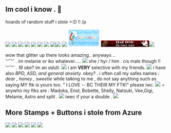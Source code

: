 ## Im cool i know . 🐇

hoards of random stuff i *stole* >:D !! /p

![](https://camo.githubusercontent.com/ee97a48c7b33ec885fe78c543836323c0b7c886af2ca4634a515c50aa87153b7/68747470733a2f2f66696c65732e636174626f782e6d6f652f7933313874722e676966) ![](https://camo.githubusercontent.com/0bf1a4bf37e8cc1c019a4fe6441c72097d5624bbc3691c48cd621d3ebbcf4f73/68747470733a2f2f66696c65732e636174626f782e6d6f652f6869386832782e676966)  ![](https://camo.githubusercontent.com/8f2f841aa2b3467065884821a12d64fc5242a043928f3ee7480f98bd6632e1eb/68747470733a2f2f6c61626f7261746f72792e6e656f6369746965732e6f72672f7374616d70732f626c75652f312e676966) ![](https://camo.githubusercontent.com/cbbda14f71e57cc6897740c1cb73134cbdfd4afa53978cf0f5a48fec8d208db0/68747470733a2f2f63696e6e692e6e65742f696d616765732f7765622f7374616d702f7374616e702e706e67) ![](https://camo.githubusercontent.com/f7f65a0a4e21c264c5db8f2a56cf014cd242cfcbe039ae3dd6a36acc0721777b/68747470733a2f2f61647269616e73626c696e6b6965636f6c6c656374696f6e2e6e656f6369746965732e6f72672f7374616d70732f61332e676966) ![](https://camo.githubusercontent.com/6b9f595215b551ade2570157effa6e0d64b7c3778e6d8e699489488fb312956c/68747470733a2f2f66696c65732e636174626f782e6d6f652f7172317634622e706e67) ![](https://camo.githubusercontent.com/45fb9b6c7db59a2ca147430372b009750899ad3fd4dfb06fbd068bee04d97c8c/68747470733a2f2f66696c65732e636174626f782e6d6f652f716e6d6b36642e676966) ![](https://camo.githubusercontent.com/f7f65a0a4e21c264c5db8f2a56cf014cd242cfcbe039ae3dd6a36acc0721777b/68747470733a2f2f61647269616e73626c696e6b6965636f6c6c656374696f6e2e6e656f6369746965732e6f72672f7374616d70732f61332e676966)![](https://camo.githubusercontent.com/e7209879e81d0899ffc09fad0b79bfa9ef5426a40389d2990ff7d81c43cab861/68747470733a2f2f706978656c7361666172692e6e656f6369746965732e6f72672f7374616d70732f6e6f6e6f6e6f6e6f2e676966) ![](https://camo.githubusercontent.com/d61f5ed9e2f7db1b84c31043c0b1fb41e6fb1d9ab77acdbdecf448184d3c80bd/68747470733a2f2f706978656c7361666172692e6e656f6369746965732e6f72672f7374616d70732f7261696e626f776b616f6d6f6a692e706e67) ![](https://github.com/kkaleidoskull/kkaleidoskull/blob/main/20.gif) ![](https://github.com/kkaleidoskull/kkaleidoskull/blob/main/dd.gif)![](https://camo.githubusercontent.com/ec2a87e5f2b1a8e9e33f607a67dd1a6b74f8e0dcc8819e4040cffa53110c7bb1/68747470733a2f2f626973637569742e6372642e636f2f6173736574732f696d616765732f67616c6c65727938352f35396266353633632e6769663f763d63633163366466612e676966) 


wow that glitter up there looks amazing.. anyways ..  
︶︶ . im melanie or iko whatever..... ![](https://camo.githubusercontent.com/52e3d44c1c490640a78c7263ea7e37d801cce0a374e233da462dddec21079713/68747470733a2f2f692e6962622e636f2f66597844676331542f77696e67322e676966) 
she / hyr / him . cis male though !!  ︶︶ . *18* oke? im an *adult.* <img src="https://camo.githubusercontent.com/f38d1db15540bd0b7c641441986f5c6b486ea79e8d7f4918af74364259b62f10/68747470733a2f2f692e6962622e636f2f7057527271666d2f494d472d373936332e676966" style="width:100px;"/>
            i am **VERY** selective with my friends. <img src="https://camo.githubusercontent.com/fa89306406e1fec2c09b49e939da2166168dac1759c226155ff0b7b0fb36dbca/68747470733a2f2f64697669646572732e6372642e636f2f6173736574732f696d616765732f67616c6c65727930342f35623730383436612e706e673f763d30356433336639312e706e67" style="width:100px;"/> i have also *BPD, ASD, and general anxiety.* okey? . i often call my safes names : *dear , honey , sweetie*
             while talking to me , do not say anything such as saying MY ftk is yours too. " I LOVE -- BC THEIR MY FTK!" please iwc.
             ![](https://camo.githubusercontent.com/fd7954a46fb77d8b462b9b2cd48bbb92d71622e17833f1fb825f45333cbd8655/68747470733a2f2f66696c65732e636174626f782e6d6f652f696a637471332e676966)  ⟡ anywho my ftks are : Madoka, Enid, Bobette, Shelly, Natsuki, Vee,Gigi, Melanie, Astro and split . ![](https://camo.githubusercontent.com/f83e2f3f91d71e139ee062fb78547517b19d668a7cf20981e68c18651f1991e4/68747470733a2f2f692e706f7374696d672e63632f70724654464a5a6e2f616e67656c2e676966)  iwec if your a double . ![](https://camo.githubusercontent.com/3887da74ef609e7b8ffc1826d796b5d9c3f5cca4e404cc76040e9df6c2d658ab/68747470733a2f2f692e706f7374696d672e63632f4e304253515779582f737765657469652e676966) 

## More Stamps + Buttons i stole from Azure
![](https://camo.githubusercontent.com/8996b0aa37f556100ae1cd25eaf6b4a51a50e1d7aafa986e94eeb9eecc78f710/68747470733a2f2f692e706f7374696d672e63632f36716b6267534a792f627261742e676966) ![](https://private-user-images.githubusercontent.com/206425529/483776799-175d2322-532b-4b08-83a2-22737ba8e645.png?jwt=eyJ0eXAiOiJKV1QiLCJhbGciOiJIUzI1NiJ9.eyJpc3MiOiJnaXRodWIuY29tIiwiYXVkIjoicmF3LmdpdGh1YnVzZXJjb250ZW50LmNvbSIsImtleSI6ImtleTUiLCJleHAiOjE3NjA3MTYyMjgsIm5iZiI6MTc2MDcxNTkyOCwicGF0aCI6Ii8yMDY0MjU1MjkvNDgzNzc2Nzk5LTE3NWQyMzIyLTUzMmItNGIwOC04M2EyLTIyNzM3YmE4ZTY0NS5wbmc_WC1BbXotQWxnb3JpdGhtPUFXUzQtSE1BQy1TSEEyNTYmWC1BbXotQ3JlZGVudGlhbD1BS0lBVkNPRFlMU0E1M1BRSzRaQSUyRjIwMjUxMDE3JTJGdXMtZWFzdC0xJTJGczMlMkZhd3M0X3JlcXVlc3QmWC1BbXotRGF0ZT0yMDI1MTAxN1QxNTQ1MjhaJlgtQW16LUV4cGlyZXM9MzAwJlgtQW16LVNpZ25hdHVyZT0yZGI4ODI1OTY4ZGEwZDU3OThmMTU2MTljZmU4YzRhNTMxMzE4ZTViMjJlMGZjZDVmOTdjYTFhZjU5YWQ2ZTVhJlgtQW16LVNpZ25lZEhlYWRlcnM9aG9zdCJ9.BW9KW9r0CGjoFiOjQtBc0Gwg1P12daQiliq1JTXsR5E) ![](https://private-user-images.githubusercontent.com/206425529/483777461-26c4c162-331b-445b-83ea-886a14c512d3.png?jwt=eyJ0eXAiOiJKV1QiLCJhbGciOiJIUzI1NiJ9.eyJpc3MiOiJnaXRodWIuY29tIiwiYXVkIjoicmF3LmdpdGh1YnVzZXJjb250ZW50LmNvbSIsImtleSI6ImtleTUiLCJleHAiOjE3NjA3MTYyMjgsIm5iZiI6MTc2MDcxNTkyOCwicGF0aCI6Ii8yMDY0MjU1MjkvNDgzNzc3NDYxLTI2YzRjMTYyLTMzMWItNDQ1Yi04M2VhLTg4NmExNGM1MTJkMy5wbmc_WC1BbXotQWxnb3JpdGhtPUFXUzQtSE1BQy1TSEEyNTYmWC1BbXotQ3JlZGVudGlhbD1BS0lBVkNPRFlMU0E1M1BRSzRaQSUyRjIwMjUxMDE3JTJGdXMtZWFzdC0xJTJGczMlMkZhd3M0X3JlcXVlc3QmWC1BbXotRGF0ZT0yMDI1MTAxN1QxNTQ1MjhaJlgtQW16LUV4cGlyZXM9MzAwJlgtQW16LVNpZ25hdHVyZT02NDJkNjY3OGNhYWJiYmE1ODljYjJjYTZmNDJlNjFhNGMxMjI0M2JkMTEwNWY0NGMwNzEzMWMzMGYzN2U2ZTBjJlgtQW16LVNpZ25lZEhlYWRlcnM9aG9zdCJ9.T-iuUpH7Wc9mZNgRaybrlgsBnxpAkem64ucNKfmb4dc) ![](https://private-user-images.githubusercontent.com/206425529/483777678-28068c83-9be5-44ad-a558-59238e9d27c2.png?jwt=eyJ0eXAiOiJKV1QiLCJhbGciOiJIUzI1NiJ9.eyJpc3MiOiJnaXRodWIuY29tIiwiYXVkIjoicmF3LmdpdGh1YnVzZXJjb250ZW50LmNvbSIsImtleSI6ImtleTUiLCJleHAiOjE3NjA3MTYyMjgsIm5iZiI6MTc2MDcxNTkyOCwicGF0aCI6Ii8yMDY0MjU1MjkvNDgzNzc3Njc4LTI4MDY4YzgzLTliZTUtNDRhZC1hNTU4LTU5MjM4ZTlkMjdjMi5wbmc_WC1BbXotQWxnb3JpdGhtPUFXUzQtSE1BQy1TSEEyNTYmWC1BbXotQ3JlZGVudGlhbD1BS0lBVkNPRFlMU0E1M1BRSzRaQSUyRjIwMjUxMDE3JTJGdXMtZWFzdC0xJTJGczMlMkZhd3M0X3JlcXVlc3QmWC1BbXotRGF0ZT0yMDI1MTAxN1QxNTQ1MjhaJlgtQW16LUV4cGlyZXM9MzAwJlgtQW16LVNpZ25hdHVyZT0xMGNhYjQzOGRlMDY0MDBjMTI5NmEwMzMyYmZjYzdhOWVmNjE2NTNiMGZmMmFkZDZlM2Q1YjAyMDY3NmJlNmE0JlgtQW16LVNpZ25lZEhlYWRlcnM9aG9zdCJ9.kumv-fDoEEUZfmTCuVJ8zBLwidA6jiUVWAoGJo6_v00) ![](https://private-user-images.githubusercontent.com/206425529/483850784-e5e69714-5639-47fe-93df-2243b2d1fcc5.png?jwt=eyJ0eXAiOiJKV1QiLCJhbGciOiJIUzI1NiJ9.eyJpc3MiOiJnaXRodWIuY29tIiwiYXVkIjoicmF3LmdpdGh1YnVzZXJjb250ZW50LmNvbSIsImtleSI6ImtleTUiLCJleHAiOjE3NjA3MTYyMjgsIm5iZiI6MTc2MDcxNTkyOCwicGF0aCI6Ii8yMDY0MjU1MjkvNDgzODUwNzg0LWU1ZTY5NzE0LTU2MzktNDdmZS05M2RmLTIyNDNiMmQxZmNjNS5wbmc_WC1BbXotQWxnb3JpdGhtPUFXUzQtSE1BQy1TSEEyNTYmWC1BbXotQ3JlZGVudGlhbD1BS0lBVkNPRFlMU0E1M1BRSzRaQSUyRjIwMjUxMDE3JTJGdXMtZWFzdC0xJTJGczMlMkZhd3M0X3JlcXVlc3QmWC1BbXotRGF0ZT0yMDI1MTAxN1QxNTQ1MjhaJlgtQW16LUV4cGlyZXM9MzAwJlgtQW16LVNpZ25hdHVyZT0wOTg1YzFiNmU2N2UzOTFkMDJmOTliYTcyYWZiOTRhMWI1ZGNkZDg3MTRkMjNjYjgxODg3NTVhNzE1YWVlYjJjJlgtQW16LVNpZ25lZEhlYWRlcnM9aG9zdCJ9.izl9MBYewuJ2pKc0t9EUKinKhscEY0dVqyeCJtivbRg) ![](https://camo.githubusercontent.com/9f6e8b29326e0de480cf7759c89117a2cd434a819fce705cb4ebde10dc92d555/68747470733a2f2f692e706f7374696d672e63632f78643537387448342f76696c6c616e696f75732e676966)
